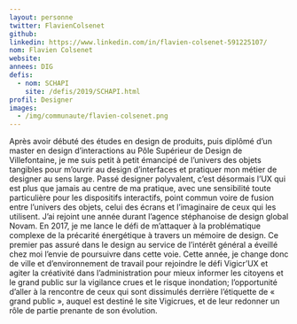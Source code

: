 ```yaml
---
layout: personne
twitter: FlavienColsenet
github:
linkedin: https://www.linkedin.com/in/flavien-colsenet-591225107/
nom: Flavien Colsenet
website: 
annees: DIG
defis: 
  - nom: SCHAPI
    site: /defis/2019/SCHAPI.html
profil: Designer
images:
  - /img/communaute/flavien-colsenet.png
---
```

Après avoir débuté des études en design de produits, puis diplômé d’un master en design d’interactions au Pôle Supérieur de Design de Villefontaine, je me suis petit à petit émancipé de l’univers des objets tangibles pour m’ouvrir au design d’interfaces et pratiquer mon métier de designer au sens large. Passé designer polyvalent, c’est désormais l’UX qui est plus que jamais au centre de ma pratique, avec une sensibilité toute particulière pour les dispositifs interactifs, point commun voire de fusion entre l’univers des objets, celui des écrans et l’imaginaire de ceux qui les utilisent. J’ai rejoint une année durant l’agence stéphanoise de design global Novam. En 2017, je me lance le défi de m’attaquer à la problématique complexe de la précarité énergétique à travers un mémoire de design. Ce premier pas assuré dans le design au service de l’intérêt général a éveillé chez moi l’envie de poursuivre dans cette voie. Cette année, je change donc de ville et d’environnement de travail pour rejoindre le défi Vigicr’UX et agiter la créativité dans l’administration pour mieux informer les citoyens et le grand public sur la vigilance crues et le risque inondation; l’opportunité d’aller à la rencontre de ceux qui sont dissimulés derrière l’étiquette de « grand public », auquel est destiné le site Vigicrues, et de leur redonner un rôle de partie prenante de son évolution.  

